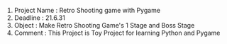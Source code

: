 1. Project Name : Retro Shooting game with Pygame
2. Deadline : 21.6.31
3. Object : Make Retro Shooting Game's 1 Stage and Boss Stage
4. Comment : This Project is Toy Project for learning Python and Pygame
